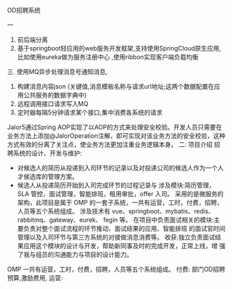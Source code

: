 

OD招聘系统

一
1. 前后端分离
2. 基于springboot轻应用的web服务开发框架,支持使用SpringCloud原生应用,比如使用eureka做为服务注册中心
,使用ribbon实现客户端负载均衡


三. 使用MQ异步处理消息号通知消息,
1. 构建消息内容json (关键值,消息模板名称与请求url地址;这两个数据配置在应用公共服务的数据字典中)
2. 远程调用接口请求写入MQ
3. 定时器每隔5分钟请求某个接口,集中消费各系统的请求



Jalor5通过Spring AOP实现了以AOP的方式来处理安全校验。开发人员只需要在业务方法上添加@JalorOperation注解，即可实现对该业务方法的安全校验，这种方式有效的分离了关注点，使业务方法更加注重业务逻辑本身。
二: 项目介绍
招聘系统的设计、开发与维护:
- 对候选人的简历从投递到入司环节的记录以及对投递公司的候选人作为一个人才侯选库的管理方案。
- 候选人从投递简历开始到入司完成环节的过程记录与
涉及模块:简历管理，SLA 管控，面试管理，智能排班，租用审批，offer 入司。
采用的是微服务的架构，此项目是属于 OMP 的一套子系统，一共有运营，工时，付费，招聘，人员等五个系统组成。
涉及技术有 vue、springboot、mybatis、redis、rabbitmq、gateway、eurek、 fegin 等。 
在项目中负责面试相关的模块:主要负责对整个面试流程的环节推动、面试结果的应用、智能排班
的面试官时间管理以及入司环节与第三方系统的对接做消息消费等。 
收获:独立负责面试结果应用这个模块的设计与开发，帮助新同事及时的完成开发，正常上线，增 强了我与组员的沟通能力与项目的设计能力。


OMP
一共有运营，工时，付费，招聘，人员等五个系统组成。
付费: 部门OD招聘预算,激励费用,
运营: 
